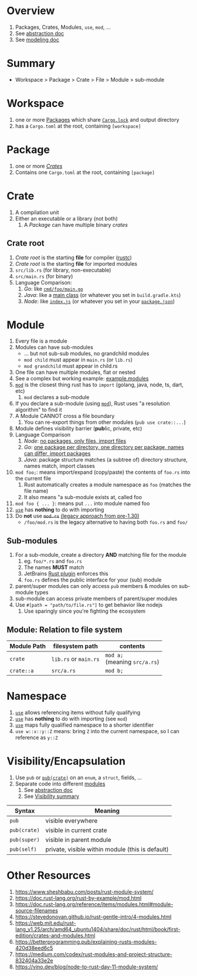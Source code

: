 # Overview

1. Packages, Crates, Modules, `use`, `mod`, ...
1. See [abstraction doc](./abstraction.md)
1. See [modeling doc](./modeling.md)

# Summary

- Workspace > Package > Crate > File > Module > sub-module

# Workspace

1. one or more [Packages](TODO) which share [`Cargo.lock`](TODO) and output directory
1. has a `Cargo.toml` at the root, containing `[workspace]`

# Package

1. one or more [*Crates*](./modules.md#crate)
1. Contains one `Cargo.toml` at the root, containing `[package]`

# Crate

1. A compilation unit
1. Either an executable or a library (not both)
    1. A *Package* can have multiple binary *crates*

## Crate root

1. *Crate root* is the starting **file** for compiler ([rustc](https://doc.rust-lang.org/rustc/what-is-rustc.html))
1. *Crate root* is the starting **file** for imported modules
1. `src/lib.rs` (for library, non-executable)
1. `src/main.rs` (for binary)
1. Language Comparison:
    1. *Go*: like [`cmd/foo/main.go`](https://github.com/golang-standards/project-layout#cmd)
    1. *Java*: like a [main class](https://docs.oracle.com/javase/tutorial/getStarted/application/index.html) (or whatever you set in `build.gradle.kts`)
    1. *Node*: like [`index.js`](https://docs.npmjs.com/cli/v8/configuring-npm/package-json#main) (or whatever you set in your [`package.json`](https://docs.npmjs.com/cli/v8/configuring-npm/package-json#main))

# Module

1. Every file is a module
1. Modules can have sub-modules
    - ... but not sub-sub modules, no grandchild modules
    - `mod child` must appear in `main.rs`  (or `lib.rs`)
    - `mod grandchild` must appear in child.rs
1. One file can have multiple modules, flat or nested
1. See a complex but working example: [example.modules](./example.modules)
1. [`mod`](https://doc.rust-lang.org/std/keyword.mod.html) is the closest thing rust has to `import` (golang, java, node, ts, dart, etc)
    1. `mod` declares a sub-module
1. If you declare a sub-module (using [`mod`](https://doc.rust-lang.org/std/keyword.mod.html)), Rust uses "a resolution algorithm" to find it
1. A Module CANNOT cross a file boundary
    1. You can re-export things from other modules (`pub use crate::...`)
1. Module defines visibility barrier (**pub**lic, private, etc)
1. Language Comparison
    1. *Node*: [no packages, only files, import files](https://nodejs.org/api/packages.html#imports)
    1. *Go*: [one package per directory, one directory per package, names can differ, import packages](https://go.dev/ref/spec#Packages)
    1. *Java*: package structure matches (a subtree of) directory structure, names match, import classes
1. `mod foo;`: means import/expand (copy/paste) the contents of `foo.rs` into the current file
    1. Rust automatically creates a module namespace as `foo` (matches the file name)
    1. It also means "a sub-module exists at, called foo
1. `mod foo { ... }`: means put `...` into module named foo
1. [`use`](https://doc.rust-lang.org/reference/items/use-declarations.html) has **nothing** to do with importing
1. Do **not** use ~~`mod.rs`~~ [(legacy approach from pre-1.30)](https://doc.rust-lang.org/reference/items/modules.html#module-source-filenames)
    - `/foo/mod.rs` is the legacy alternative to having both `foo.rs` and `foo/`

## Sub-modules

1. For a sub-module, create a directory **AND** matching file for the module
    1. eg. `foo/*.rs` and `foo.rs`
    1. The names **MUST** match
    1. JetBrains [Rust plugin](https://www.jetbrains.com/rust/) enforces this
    1. `foo.rs` defines the public interface for your (sub) module
1. parent/super modules can only access `pub` members & modules on sub-module types
1. sub-module can access private members of parent/super modules
1. Use `#[path = "path/to/file.rs"]` to get behavior like nodejs
    1. Use sparingly since you're fighting the ecosystem

## Module: Relation to file system

| Module Path | filesystem path       | contents                           |
|-------------|-----------------------|------------------------------------|
| `crate`     | `lib.rs` or `main.rs` | `mod a;` <br/>(meaning `src/a.rs`) |
| `crate::a`  | `src/a.rs`            | `mod b;`                           |

# Namespace

1. [`use`](https://doc.rust-lang.org/reference/items/use-declarations.html) allows referencing items without fully qualifying
1. [`use`](https://doc.rust-lang.org/reference/items/use-declarations.html) has **nothing** to do with importing (see `mod`)
1. [`use`](https://doc.rust-lang.org/reference/items/use-declarations.html) maps fully qualified namespace to a shorter identifier
1. `use w::x::y::Z` means: bring `Z` into the current namespace, so I can reference as `y::Z`

# Visibility/Encapsulation

1. Use `pub` or [`pub(crate)`](https://doc.rust-lang.org/reference/visibility-and-privacy.html#pubin-path-pubcrate-pubsuper-and-pubself) on an `enum`, a `struct`, fields, ...
1. Separate code into different [modules](./modules.md)
    1. See [abstraction doc](./abstraction.md)
    1. See [Visibility summary](https://aloso.github.io/2021/03/28/module-system.html#visibilities-overview)

| Syntax       | Meaning                                          |
|--------------|--------------------------------------------------|
| `pub`        | visible everywhere                               |
| `pub(crate)` | visible in current crate                         |
| `pub(super)` | visible in parent module                         |
| `pub(self)`  | private, visible within module (this is default) |


# Other Resources

1. https://www.sheshbabu.com/posts/rust-module-system/
1. https://doc.rust-lang.org/rust-by-example/mod.html
1. https://doc.rust-lang.org/reference/items/modules.html#module-source-filenames
1. https://stevedonovan.github.io/rust-gentle-intro/4-modules.html
1. https://web.mit.edu/rust-lang_v1.25/arch/amd64_ubuntu1404/share/doc/rust/html/book/first-edition/crates-and-modules.html
1. https://betterprogramming.pub/explaining-rusts-modules-420d38eed6c5
1. https://medium.com/codex/rust-modules-and-project-structure-832404a33e2e
1. https://vino.dev/blog/node-to-rust-day-11-module-system/
